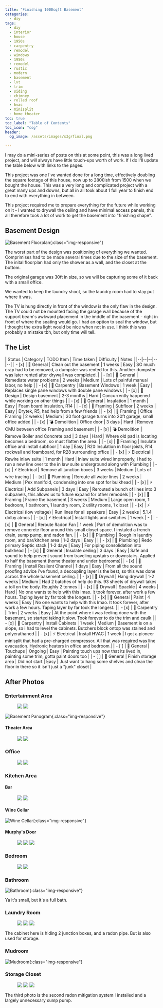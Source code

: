 ```yaml
---
title: "Finishing 1000sqft Basement"
categories:
  - diy
tags:
  - diy
  - interior
  - house
  - 1950s
  - carpentry
  - remodel
  - windows
  - 1950s
  - remodel
  - rustic
  - modern
  - basement
  - lvt
  - trim
  - siding
  - chimney
  - rolled roof
  - hvac
  - minisplit
  - home theater
toc: true
toc_label: "Table of Contents"
toc_icon: "cog"
header:
  og_image: /assets/images/s3g/final.png
  
---
```


I may do a mini-series of posts on this at some point, this was a long lived project, and will always have little touch-ups worth of work. If I do I'll update the table below with links to the pages.

This project was one I've wanted done for a long time, effectively doubling the square footage of this house, now up to 2800ish from 1500 when we bought the house. This was a very long and complicated project with a great many ups and downs, but all in all took about 1 full year to finish end to end with everything in between.

This project required me to prepare everything for the future while working on it - I wanted to drywall the ceiling and have minimal access panels, this all therefore took a lot of work to get the basement into "finishing shape".

## Basement Design

![Basement Floorplan](/assets/images/basement/after/floorplan.drawio.png){:class="img-responsive"}

The worst part of the design was positioning of everything we wanted. Comprimises had to be made several times due to the size of the basement. The inital floorplan had only the shower as a wall, and the closet at the bottom.

The original garage was 30ft in size, so we will be capturing some of it back with a small office.

We wanted to keep the laundry shoot, so the laundry room had to stay put where it was.

The TV is hung directly in front of the window is the only flaw in the design. The TV could not be mounted facing the garage wall because of the support beam's awkward placement in the imddle of the basement - right in front of where the seating would go. I had an option to seal the window, but I thought the extra light would be nice when not in use. I think this was probably a mistake tbh, but only time will tell.

## The List

| Status | Category | TODO Item | Time taken | Difficulty | Notes |
|--|--|--|--|--|
| - [x] | 🧰 General | Clean out the basement | 1 weeks | Easy | SO much crap had to be removed, a dumpster was rented for this. Another dumpster was later rented after drywall was completed. |
| - [x] | 🧰 General | Remediate water problems | 2 weeks | Medium | Lots of painful manual labor, no help |
| - [x] | 📐 Carpentry | Basement Windows | 1 week | Easy | Replaces single pane windows with double pane windows |
| - [x] | 📔 Design | Design basement | 2-3 months | Hard | Concurrently happened while working on other things |
| - [x] | 🧰 General | Insulation | 1 month | Easy | Foam board insulation, R14 |
| - [x] | 🔨 Framing | Subfloor | 2 weeks | Easy | Drytek, R5, had help from a few friends |
| - [x] | 🔨 Framing | Office Framing | 2 weeks | Medium | 30 foot garage turns into 20ft garage, small office added |
| - [x] | 💣 Demolition | Office door | 3 days | Hard | Remove CMU between office Framing and basement |
| - [x] | 💣 Demolition | Remove Boiler and Concrete pad | 3 days | Hard | Where old pad is locating becomes a bedroom, so must flatten the area. |
| - [x] | 🔨 Framing | Insulate office and install subfloor | 1 day | Easy | R20 Insulation in floor joists, R14 rockwall and foamboard, for R28 surrounding office |
| - [x] | ⚡ Electrical | Rewire inlaw suite | 1 month | Hard | Inlaw suite wired improperly, i had to run a new line over to the in law suite underground along with Plumbing |
| - [x] | ⚡ Electrical | Remove all junction boxes | 3 weeks | Medium | Lots of wire tracing |
| - [x] | 🔧 Plumbing | Reroute all water lines | 2 weeks | Medium | Pex manifold, condensing into one spot for bulkhead |
| - [x] | ⚡ Electrical | Add Subpanels | 3 days |  Easy | Rerouted a bunch of lines into 3 subpanels, this allows us to future expand for other remodels |
| - [x] | 🔨 Framing | Frame the basement | 3 weeks |  Medium | Large open room, 1 bedroom, 1 bathroom, 1 laundry room, 2 utility rooms, 1 closet |
| - [x] | ⚡ Electrical (low voltage) | Run lines for all speakers |  Easy | 2 weeks | 5.1.4 dolby atmos |
| - [x] | ⚡ Electrical | Install lights and switches | 1 week | - |
| - [x] | 🧰 General | Reroute Radon Fan | 1 week | Part of demolition was to remove concrete floor around this small closet space. I instaled a french drain, sump pump, and radon fan. |
| - [x] | 🔧 Plumbing | Rough in laundry room, and bar/kitchen area | 1-2 days | Easy | |
| - [x] | 🔧 Plumbing | Redo primary Septic stack  | 1-2 days | Easy | For piping consolidation into bulkhead |
| - [x] | 🧰 General | Insulate ceiling | 3 days | Easy | Safe and sound to help prevent sound from traveling upstairs or downstairs. Applied to half the basement (home theater and under bedrooms)|
| - [x] | 🔨 Framing | Install Resilent Channel | 1 days | Easy | From all the sound proofing advice i've found, a decoupling layer is the best, so this was done across the whole basement ceiling. |
| - [x] | 🎨 Drywall | Hang drywall | 1-2 weeks | Medium | Had 2 batches of help do this. 93 sheets of drywall takes a toll on the body. Roughly 2 tonnes |
| - [x] | 🎨 Drywall | Spackle | 4 weeks | Hard | No one wants to help with this lmao. It took forever, after work a few hours. Taping layer by far took the longest. |
| - [x] | 🧰 General | Paint | 4 weeks | Easy | No one wants to help with this lmao. It took forever, after work a few hours. Taping layer by far took the longest. |
| - [x] | 📐 Carpentry | Trim | 2 weeks | Easy | At the point where i was feeling done with the basement, so started taking it slow. Took forever to do the trim and caulk |
| - [x] | 📐 Carpentry | Install Cabinets | 1 week | Medium | Basement is on a slope, so i had to level the cabinets. Butchers block ontop was stained and polyerathaned |
| - [x] | ⚡ Electrical | Install HVAC | 1 week | I got a pioneer minisplit that had a pre-charged compressor. All that was required was line evacuation. Hydronic heaters in office and bedroom.|
| - [ ] | 🧰 General | Touchups | Ongoing | Easy | Painting touch ups now that its lived in, painting some trim, gotta paint doors too |
| - [ ] | 🧰 General | Finish storage area | Did not start | Easy | Just want to hang some shelves and clean the floor in there so it isn't just a "junk" closet |


## After Photos

### Entertainment Area

<figure class="half">
  <a href="/assets/images/basement/after/basement-1.jpg"><img src="/assets/images/basement/after/basement-1.jpg"></a>
  <a href="/assets/images/basement/after/basement-2.jpg"><img src="/assets/images/basement/after/basement-2.jpg"></a>
</figure>

![Basement Panogram](/assets/images/basement/after/basement-pano.jpg){:class="img-responsive"}

#### Theater Area

<figure class="half">
  <a href="/assets/images/basement/after/theater-1.jpg"><img src="/assets/images/basement/after/theater-1.jpg"></a>
  <a href="/assets/images/basement/after/theater-2.jpg"><img src="/assets/images/basement/after/theater-2.jpg"></a>
</figure>

### Office

<figure class="half">
  <a href="/assets/images/basement/after/office-1.jpg"><img src="/assets/images/basement/after/office-1.jpg"></a>
  <a href="/assets/images/basement/after/office-2.jpg"><img src="/assets/images/basement/after/office-2.jpg"></a>
</figure>

### Kitchen Area

#### Bar

<figure class="half">
  <a href="/assets/images/basement/after/bar-1.jpg"><img src="/assets/images/basement/after/bar-1.jpg"></a>
  <a href="/assets/images/basement/after/stairs.jpg"><img src="/assets/images/basement/after/stairs.jpg"></a>
</figure>

#### Wine Cellar

![Wine Cellar](/assets/images/basement/after/wine-cellar.jpg){:class="img-responsive"}

#### Murphy's Door

<figure class="third">
  <a href="/assets/images/basement/after/murphy-1.jpg"><img src="/assets/images/basement/after/murphy-1.jpg"></a>
  <a href="/assets/images/basement/after/murphy-2.jpg"><img src="/assets/images/basement/after/murphy-2.jpg"></a>
  <a href="/assets/images/basement/after/murphy-open.jpg"><img src="/assets/images/basement/after/murphy-open.jpg"></a>
</figure>

### Bedroom

<figure class="half">
  <a href="/assets/images/basement/after/bedroom-1.jpg"><img src="/assets/images/basement/after/bedroom-1.jpg"></a>
  <a href="/assets/images/basement/after/bedroom-2.jpg"><img src="/assets/images/basement/after/bedroom-2.jpg"></a>
</figure>


### Bathroom

![Bathroom](/assets/images/basement/after/bathroom.jpg){:class="img-responsive"}

Ya it's small, but it's a full bath.

### Laundry Room

<figure class="third">
  <a href="/assets/images/basement/after/laundry-1.jpg"><img src="/assets/images/basement/after/laundry-1.jpg"></a>
  <a href="/assets/images/basement/after/laundry-2.jpg"><img src="/assets/images/basement/after/laundry-2.jpg"></a>
  <a href="/assets/images/basement/after/laundry-3.jpg"><img src="/assets/images/basement/after/laundry-3.jpg"></a>
</figure>

The cabinet here is hiding 2 junction boxes, and a radon pipe. But is also used for storage.

### Mudroom

![Mudroom](/assets/images/basement/after/mudroom.jpg){:class="img-responsive"}

### Storage Closet

<figure class="third">
  <a href="/assets/images/basement/after/storage-closet-1.jpg"><img src="/assets/images/basement/after/storage-closet-1.jpg"></a>
  <a href="/assets/images/basement/after/storage-closet-2.jpg"><img src="/assets/images/basement/after/storage-closet-2.jpg"></a>
  <a href="/assets/images/basement/after/radon-sump.jpg"><img src="/assets/images/basement/after/radon-sump.jpg"></a>
</figure>

The third photo is the second radon mitigation system I installed and a largely unnecessary sump pump.
